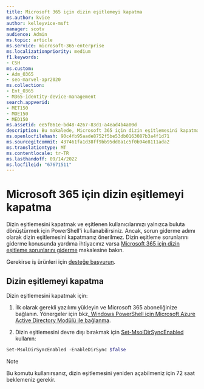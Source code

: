 ```yaml
---
title: Microsoft 365 için dizin eşitlemeyi kapatma
ms.author: kvice
author: kelleyvice-msft
manager: scotv
audience: Admin
ms.topic: article
ms.service: microsoft-365-enterprise
ms.localizationpriority: medium
f1.keywords:
- CSH
ms.custom:
- Adm_O365
- seo-marvel-apr2020
ms.collection:
- Ent_O365
- M365-identity-device-management
search.appverid:
- MET150
- MOE150
- MED150
ms.assetid: ee5f861e-bd48-4267-83d1-a4ead4b4a00d
description: Bu makalede, Microsoft 365 için dizin eşitlemesini kapatmak için PowerShell kullanma hakkında bilgi bulabilirsiniz.
ms.openlocfilehash: 90c4fb95aade8752f5be53db0163087b3a4f1d71
ms.sourcegitcommit: 437461fa1d38ff9bb95dd8a1c5f0b94e8111ada2
ms.translationtype: MT
ms.contentlocale: tr-TR
ms.lasthandoff: 09/14/2022
ms.locfileid: "67671511"
---
```

# <a name="turn-off-directory-synchronization-for-microsoft-365"></a>Microsoft 365 için dizin eşitlemeyi kapatma
Dizin eşitlemesini kapatmak ve eşitlenen kullanıcılarınızı yalnızca buluta dönüştürmek için PowerShell'i kullanabilirsiniz. Ancak, sorun giderme adımı olarak dizin eşitlemesini kapatmanız önerilmez. Dizin eşitleme sorunlarını giderme konusunda yardıma ihtiyacınız varsa [Microsoft 365 için dizin eşitleme sorunlarını giderme](fix-problems-with-directory-synchronization.md) makalesine bakın. 
  
Gerekirse iş ürünleri için [desteğe başvurun](https://support.office.com/article/32a17ca7-6fa0-4870-8a8d-e25ba4ccfd4b).
  
## <a name="turn-off-directory-synchronization"></a>Dizin eşitlemeyi kapatma  
Dizin eşitlemesini kapatmak için:
  
1. İlk olarak gerekli yazılımı yükleyin ve Microsoft 365 aboneliğinize bağlanın. Yönergeler için bkz[. Windows PowerShell için Microsoft Azure Active Directory Modülü ile bağlanma](connect-to-microsoft-365-powershell.md#connect-with-the-microsoft-azure-active-directory-module-for-windows-powershell).
    
2. Dizin eşitlemesini devre dışı bırakmak için [Set-MsolDirSyncEnabled](/previous-versions/azure/dn194097(v=azure.100)) kullanın: 
    
  ```powershell
  Set-MsolDirSyncEnabled -EnableDirSync $false
  ```

>[!Note]
>Bu komutu kullanırsanız, dizin eşitlemesini yeniden açabilmeniz için 72 saat beklemeniz gerekir.
>
